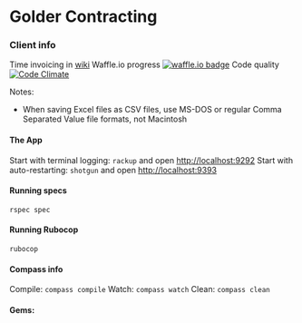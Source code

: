 # Golder Contracting


### Client info
Time invoicing in [wiki](https://github.com/kmanzana/golder/wiki)
Waffle.io progress [![waffle.io badge](https://badge.waffle.io/kmanzana/golder.png?label=ready)](https://waffle.io/kmanzana/golder)
Code quality       [![Code Climate](https://codeclimate.com/github/kmanzana/golder.png)](https://codeclimate.com/github/kmanzana/golder)

Notes:
- When saving Excel files as CSV files, use MS-DOS or regular Comma Separated Value file formats, not Macintosh

#### The App

Start with terminal logging: `rackup` and open [http://localhost:9292](http://localhost:9292)
Start with auto-restarting: `shotgun` and open [http://localhost:9393](http://localhost:9393)

#### Running specs

`rspec spec`

#### Running Rubocop

`rubocop`

#### Compass info

Compile: `compass compile`
Watch: `compass watch`
Clean: `compass clean`

#### Gems:

